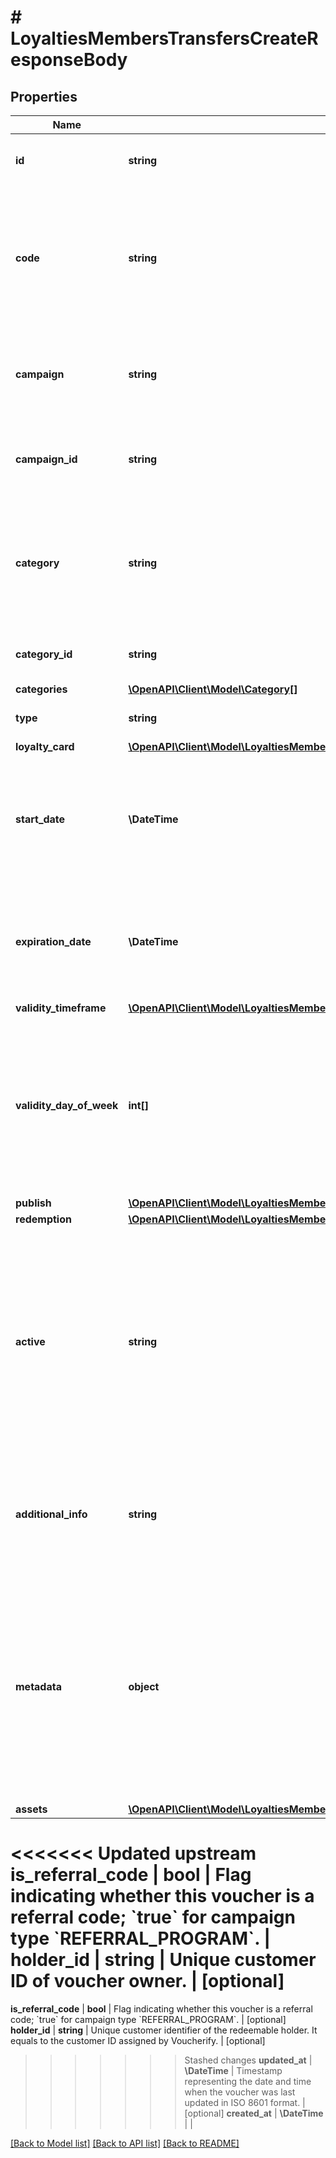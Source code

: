 # # LoyaltiesMembersTransfersCreateResponseBody

## Properties

Name | Type | Description | Notes
------------ | ------------- | ------------- | -------------
**id** | **string** | Assigned by the Voucherify API, identifies the voucher. |
**code** | **string** | A code that identifies a voucher. Pattern can use all letters of the English alphabet, Arabic numerals, and special characters. |
**campaign** | **string** | A unique campaign name, identifies the voucher&#39;s parent campaign. | [optional]
**campaign_id** | **string** | Assigned by the Voucherify API, identifies the voucher&#39;s parent campaign. | [optional]
**category** | **string** | Tag defining the category that this voucher belongs to. Useful when listing vouchers using the List Vouchers endpoint. |
**category_id** | **string** | Unique category ID assigned by Voucherify. |
**categories** | [**\OpenAPI\Client\Model\Category[]**](Category.md) |  | [optional]
**type** | **string** | Defines the type of the voucher. | [default to 'LOYALTY_CARD']
**loyalty_card** | [**\OpenAPI\Client\Model\LoyaltiesMembersTransfersCreateResponseBodyLoyaltyCard**](LoyaltiesMembersTransfersCreateResponseBodyLoyaltyCard.md) |  |
**start_date** | **\DateTime** | Activation timestamp defines when the code starts to be active in ISO 8601 format. Voucher is inactive before this date. |
**expiration_date** | **\DateTime** | Expiration timestamp defines when the code expires in ISO 8601 format. Voucher is inactive after this date. |
**validity_timeframe** | [**\OpenAPI\Client\Model\LoyaltiesMembersTransfersCreateResponseBodyValidityTimeframe**](LoyaltiesMembersTransfersCreateResponseBodyValidityTimeframe.md) |  |
**validity_day_of_week** | **int[]** | Integer array corresponding to the particular days of the week in which the voucher is valid.  - &#x60;0&#x60; Sunday - &#x60;1&#x60; Monday - &#x60;2&#x60; Tuesday - &#x60;3&#x60; Wednesday - &#x60;4&#x60; Thursday - &#x60;5&#x60; Friday - &#x60;6&#x60; Saturday |
**publish** | [**\OpenAPI\Client\Model\LoyaltiesMembersTransfersCreateResponseBodyPublish**](LoyaltiesMembersTransfersCreateResponseBodyPublish.md) |  | [optional]
**redemption** | [**\OpenAPI\Client\Model\LoyaltiesMembersTransfersCreateResponseBodyRedemption**](LoyaltiesMembersTransfersCreateResponseBodyRedemption.md) |  | [optional]
**active** | **string** | A flag to toggle the voucher on or off. You can disable a voucher even though it&#39;s within the active period defined by the start_date and expiration_date.  - &#x60;true&#x60; indicates an active voucher - &#x60;false&#x60; indicates an inactive voucher |
**additional_info** | **string** | An optional field to keep any extra textual information about the code such as a code description and details. |
**metadata** | **object** | The metadata object stores all custom attributes assigned to the code. A set of key/value pairs that you can attach to a voucher object. It can be useful for storing additional information about the voucher in a structured format. |
**assets** | [**\OpenAPI\Client\Model\LoyaltiesMembersTransfersCreateResponseBodyAssets**](LoyaltiesMembersTransfersCreateResponseBodyAssets.md) |  | [optional]
<<<<<<< Updated upstream
**is_referral_code** | **bool** | Flag indicating whether this voucher is a referral code; &#x60;true&#x60; for campaign type &#x60;REFERRAL_PROGRAM&#x60;. |
**holder_id** | **string** | Unique customer ID of voucher owner. | [optional]
=======
**is_referral_code** | **bool** | Flag indicating whether this voucher is a referral code; &#x60;true&#x60; for campaign type &#x60;REFERRAL_PROGRAM&#x60;. | [optional]
**holder_id** | **string** | Unique customer identifier of the redeemable holder. It equals to the customer ID assigned by Voucherify. | [optional]
>>>>>>> Stashed changes
**updated_at** | **\DateTime** | Timestamp representing the date and time when the voucher was last updated in ISO 8601 format. | [optional]
**created_at** | **\DateTime** |  |

[[Back to Model list]](../../README.md#models) [[Back to API list]](../../README.md#endpoints) [[Back to README]](../../README.md)
